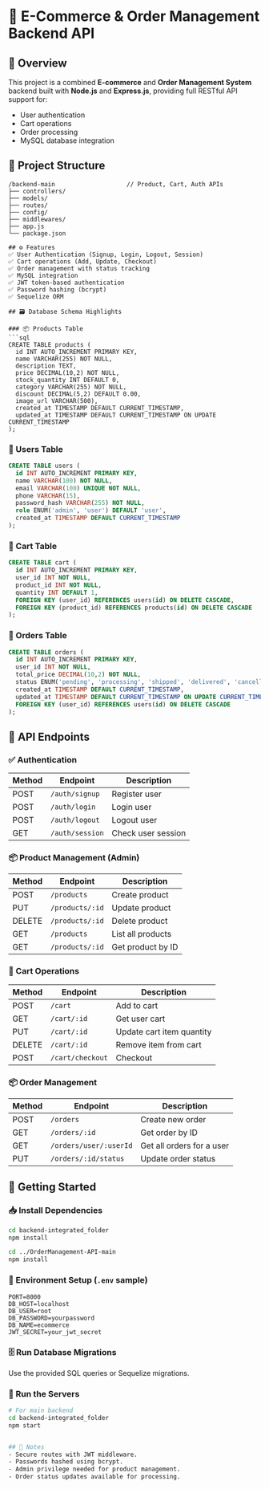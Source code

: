 # 🛒 E-Commerce & Order Management Backend API

## 📑 Overview

This project is a combined **E-commerce** and **Order Management System** backend built with **Node.js** and **Express.js**, providing full RESTful API support for:

- User authentication
- Cart operations
- Order processing
- MySQL database integration

## 📂 Project Structure

````
/backend-main                    // Product, Cart, Auth APIs
├── controllers/
├── models/
├── routes/
├── config/
├── middlewares/
├── app.js
└── package.json

## ⚙️ Features
✅ User Authentication (Signup, Login, Logout, Session)
✅ Cart operations (Add, Update, Checkout)
✅ Order management with status tracking
✅ MySQL integration
✅ JWT token-based authentication
✅ Password hashing (bcrypt)
✅ Sequelize ORM

## 🗃 Database Schema Highlights

### 📦 Products Table
```sql
CREATE TABLE products (
  id INT AUTO_INCREMENT PRIMARY KEY,
  name VARCHAR(255) NOT NULL,
  description TEXT,
  price DECIMAL(10,2) NOT NULL,
  stock_quantity INT DEFAULT 0,
  category VARCHAR(255) NOT NULL,
  discount DECIMAL(5,2) DEFAULT 0.00,
  image_url VARCHAR(500),
  created_at TIMESTAMP DEFAULT CURRENT_TIMESTAMP,
  updated_at TIMESTAMP DEFAULT CURRENT_TIMESTAMP ON UPDATE CURRENT_TIMESTAMP
);
````

### 👤 Users Table

```sql
CREATE TABLE users (
  id INT AUTO_INCREMENT PRIMARY KEY,
  name VARCHAR(100) NOT NULL,
  email VARCHAR(100) UNIQUE NOT NULL,
  phone VARCHAR(15),
  password_hash VARCHAR(255) NOT NULL,
  role ENUM('admin', 'user') DEFAULT 'user',
  created_at TIMESTAMP DEFAULT CURRENT_TIMESTAMP
);
```

### 🛒 Cart Table

```sql
CREATE TABLE cart (
  id INT AUTO_INCREMENT PRIMARY KEY,
  user_id INT NOT NULL,
  product_id INT NOT NULL,
  quantity INT DEFAULT 1,
  FOREIGN KEY (user_id) REFERENCES users(id) ON DELETE CASCADE,
  FOREIGN KEY (product_id) REFERENCES products(id) ON DELETE CASCADE
);
```

### 📃 Orders Table

```sql
CREATE TABLE orders (
  id INT AUTO_INCREMENT PRIMARY KEY,
  user_id INT NOT NULL,
  total_price DECIMAL(10,2) NOT NULL,
  status ENUM('pending', 'processing', 'shipped', 'delivered', 'cancelled') DEFAULT 'pending',
  created_at TIMESTAMP DEFAULT CURRENT_TIMESTAMP,
  updated_at TIMESTAMP DEFAULT CURRENT_TIMESTAMP ON UPDATE CURRENT_TIMESTAMP,
  FOREIGN KEY (user_id) REFERENCES users(id) ON DELETE CASCADE
);
```

## 🔑 API Endpoints

### ✅ Authentication

| Method | Endpoint        | Description        |
| ------ | --------------- | ------------------ |
| POST   | `/auth/signup`  | Register user      |
| POST   | `/auth/login`   | Login user         |
| POST   | `/auth/logout`  | Logout user        |
| GET    | `/auth/session` | Check user session |

### 📦 Product Management (Admin)

| Method | Endpoint        | Description       |
| ------ | --------------- | ----------------- |
| POST   | `/products`     | Create product    |
| PUT    | `/products/:id` | Update product    |
| DELETE | `/products/:id` | Delete product    |
| GET    | `/products`     | List all products |
| GET    | `/products/:id` | Get product by ID |

### 🛒 Cart Operations

| Method | Endpoint         | Description               |
| ------ | ---------------- | ------------------------- |
| POST   | `/cart`          | Add to cart               |
| GET    | `/cart/:id`      | Get user cart             |
| PUT    | `/cart/:id`      | Update cart item quantity |
| DELETE | `/cart/:id`      | Remove item from cart     |
| POST   | `/cart/checkout` | Checkout                  |

### 📦 Order Management

| Method | Endpoint               | Description               |
| ------ | ---------------------- | ------------------------- |
| POST   | `/orders`              | Create new order          |
| GET    | `/orders/:id`          | Get order by ID           |
| GET    | `/orders/user/:userId` | Get all orders for a user |
| PUT    | `/orders/:id/status`   | Update order status       |

## 🚀 Getting Started

### 📥 Install Dependencies

```bash
cd backend-integrated_folder
npm install

cd ../OrderManagement-API-main
npm install
```

### 🔑 Environment Setup (`.env` sample)

```
PORT=8000
DB_HOST=localhost
DB_USER=root
DB_PASSWORD=yourpassword
DB_NAME=ecommerce
JWT_SECRET=your_jwt_secret
```

### 🗄 Run Database Migrations

Use the provided SQL queries or Sequelize migrations.

### 🏃 Run the Servers

```bash
# For main backend
cd backend-integrated_folder
npm start


## 📌 Notes
- Secure routes with JWT middleware.
- Passwords hashed using bcrypt.
- Admin privilege needed for product management.
- Order status updates available for processing.


```
